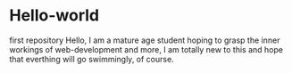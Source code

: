 # Hello-world
first repository
Hello, I am a mature age student hoping to grasp the inner workings of web-development and more, I am totally new to this and hope that everthing will go swimmingly, of course.

